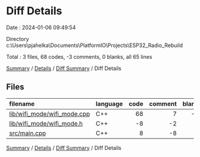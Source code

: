 # Diff Details

Date : 2024-01-06 09:49:54

Directory c:\\Users\\pjahelka\\Documents\\PlatformIO\\Projects\\ESP32_Radio_Rebuild

Total : 3 files,  68 codes, -3 comments, 0 blanks, all 65 lines

[Summary](results.md) / [Details](details.md) / [Diff Summary](diff.md) / Diff Details

## Files
| filename | language | code | comment | blank | total |
| :--- | :--- | ---: | ---: | ---: | ---: |
| [lib/wifi_mode/wifi_mode.cpp](/lib/wifi_mode/wifi_mode.cpp) | C++ | 68 | 7 | -1 | 74 |
| [lib/wifi_mode/wifi_mode.h](/lib/wifi_mode/wifi_mode.h) | C++ | -8 | -2 | 1 | -9 |
| [src/main.cpp](/src/main.cpp) | C++ | 8 | -8 | 0 | 0 |

[Summary](results.md) / [Details](details.md) / [Diff Summary](diff.md) / Diff Details
